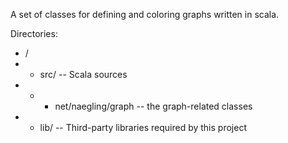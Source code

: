A set of classes for defining and coloring graphs written in scala.

Directories:
* /
* * src/                    -- Scala sources
* * * net/naegling/graph    -- the graph-related classes
* * lib/                    -- Third-party libraries required by this project
